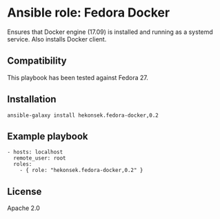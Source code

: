 # Ansible role: Fedora Docker

Ensures that Docker engine (17.09) is installed and running as a systemd service. Also installs Docker client.

## Compatibility

This playbook has been tested against Fedora 27.

## Installation 

    ansible-galaxy install hekonsek.fedora-docker,0.2

## Example playbook

    - hosts: localhost
      remote_user: root
      roles:
        - { role: "hekonsek.fedora-docker,0.2" }

## License

Apache 2.0
